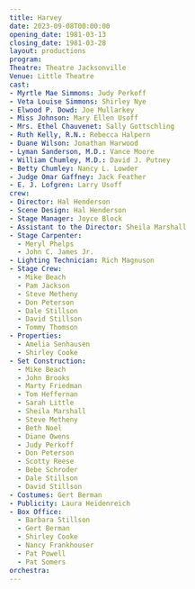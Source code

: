 ```yaml
---
title: Harvey
date: 2023-09-08T00:00:00
opening_date: 1981-03-13
closing_date: 1981-03-28
layout: productions
program:
Theatre: Theatre Jacksonville
Venue: Little Theatre
cast:
- Myrtle Mae Simmons: Judy Perkoff
- Veta Louise Simmons: Shirley Nye
- Elwood P. Dowd: Joe Mullarkey
- Miss Johnson: Mary Ellen Usoff
- Mrs. Ethel Chauvenet: Sally Gottschling
- Ruth Kelly, R.N.: Rebecca Halpern
- Duane Wilson: Jonathan Harwood
- Lyman Sanderson, M.D.: Vance Moore
- William Chumley, M.D.: David J. Putney
- Betty Chumley: Nancy L. Lowder
- Judge Omar Gaffney: Jack Feather
- E. J. Lofgren: Larry Usoff
crew:
- Director: Hal Henderson
- Scene Design: Hal Henderson
- Stage Manager: Joyce Block
- Assistant to the Director: Sheila Marshall
- Stage Carpenter:
  - Meryl Phelps
  - John C. James Jr.
- Lighting Technician: Rich Magnuson
- Stage Crew:
  - Mike Beach
  - Pam Jackson
  - Steve Metheny
  - Don Peterson
  - Dale Stillson
  - David Stillson
  - Tommy Thomson
- Properties:
  - Amelia Senhausen
  - Shirley Cooke
- Set Construction:
  - Mike Beach
  - John Brooks
  - Marty Friedman
  - Tom Heffernan
  - Sarah Little
  - Sheila Marshall
  - Steve Metheny
  - Beth Noel
  - Diane Owens
  - Judy Perkoff
  - Don Peterson
  - Scotty Reese
  - Bebe Schroder
  - Dale Stillson
  - David Stillson
- Costumes: Gert Berman
- Publicity: Laura Heidenreich
- Box Office:
  - Barbara Stillson
  - Gert Berman
  - Shirley Cooke
  - Nancy Frankhouser
  - Pat Powell
  - Pat Somers
orchestra:
---
```


